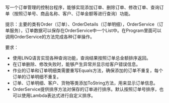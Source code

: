 写一个订单管理的控制台程序，能够实现添加订单、删除订单、修改订单、查询订单（按照订单号、商品名称、客户、订单金额等进行查询）功能。

提示：主要的类有Order（订单）、OrderDetails（订单明细），OrderService（订单服务），订单数据可以保存在OrderService中一个List中。在Program里面可以调用OrderService的方法完成各种订单操作。

要求：
+ 使用LINQ语言实现各种查询功能，查询结果按照订单总金额排序返回。
+ 在订单删除、修改失败时，能够产生异常并显示给客户错误信息。
+ 作业的订单和订单明细类需要重写Equals方法，确保添加的订单不重复，每个订单的订单明细不重复。
+ 订单、订单明细、客户、货物等类添加ToString方法，用来显示订单信息。
+ OrderService提供排序方法对保存的订单进行排序。默认按照订单号排序，也可以使用Lambda表达式进行自定义排序。
